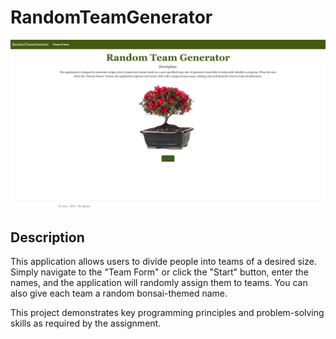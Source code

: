 # RandomTeamGenerator

![Project Screenshot](project-thumbnail.png)

## Description

This application allows users to divide people into teams of a desired size. Simply navigate to the "Team Form" or click the "Start" button, enter the names, and the application will randomly assign them to teams. You can also give each team a random bonsai-themed name.

This project demonstrates key programming principles and problem-solving skills as required by the assignment.